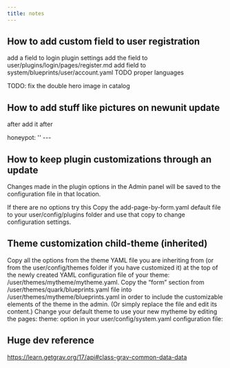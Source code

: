 ```yaml
---
title: notes
---
```


## How to add custom field to user registration
add a field to login plugin settings
add the field to user/plugins/login/pages/register.md
add field to system/blueprints/user/account.yaml
TODO proper languages

TODO: fix the double hero image in catalog

## How to add stuff like pictures on newunit update
after add it after

honeypot: ''
\---

## How to keep plugin customizations through an update
Changes made in the plugin options in the Admin panel will be saved to the configuration file in that location.

If there are no options try this
Copy the add-page-by-form.yaml default file to your user/config/plugins folder and use that copy to change configuration settings.

## Theme customization child-theme (inherited)
Copy all the options from the theme YAML file you are inheriting from (or from the user/config/themes folder if you have customized it) at the top of the newly created YAML configuration file of your theme: /user/themes/mytheme/mytheme.yaml.
Copy the “form” section from /user/themes/quark/blueprints.yaml file into /user/themes/mytheme/blueprints.yaml in order to include the customizable elements of the theme in the admin. (Or simply replace the file and edit its content.)
Change your default theme to use your new mytheme by editing the pages: theme: option in your user/config/system.yaml configuration file:

## Huge dev reference
https://learn.getgrav.org/17/api#class-grav-common-data-data